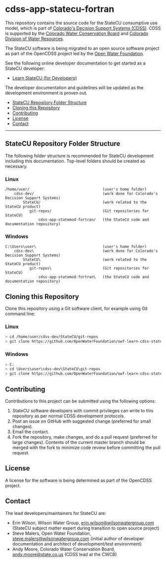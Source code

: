# cdss-app-statecu-fortran

This repository contains the source code for the StateCU consumptive use model,
which is part of [Colorado's Decision Support Systems (CDSS)](http://cdss.state.co.us).
CDSS is supported by the [Colorado Water Conservation Board](http://cwcb.state.co.us) and
[Colorado Division of Water Resources](http://water.state.co.us).

The StateCU software is being migrated to an open source software project as part of the OpenCDSS project
led by the [Open Water Foundation](http://openwaterfoundation.org).

See the following online developer documentation to get started as a StateCU developer:

* [Learn StateCU (for Developers)](http://learn.openwaterfoundation.org/owf-learn-cdss-statecu-dev/index.html)

The developer documentation and guidelines will be updated as the development environment is proven out.

* [StateCU Repository Folder Structure](#statecu-repository-folder-structure)
* [Cloning this Repository](#cloning-this-repository)
* [Contributing](#contributing)
* [License](#license)
* [Contact](#contact)

-----

<a name="statecu-repository-folder-structure"></a>
## StateCU Repository Folder Structure ##

The following folder structure is recommended for StateCU development including this documentation.
Top-level folders should be created as necessary.

### Linux ###

```
/home/user/                                 (user's home folder)
    cdss-dev/                               (work done for Colorado's Decision Support Systems)
        StateCU/                            (work related to the StateCU product)
           git-repos/                       (Git repositories for StateCU)
               cdss-app-statemod-fortran/   (the StateCU code and documentation repository)
```

### Windows ####

```
C:\Users\user\                              (user's home folder)
    cdss-dev\                               (work done for Colorado's Decision Support Systems)
        StateCU\                            (work related to the StateCU product)
           git-repos\                       (Git repositories for StateCU)
               cdss-app-statemod-fortran\   (the StateCU code and documentation repository)
```

<a name="cloning-this-repository"></a>
## Cloning this Repository ##

Clone this repository using a Git software client, for example using Git command line:

### Linux ###

```sh
> cd /home/user/cdss-dev/StateCU/git-repos
> git clone https://github.com/OpenWaterFoundation/owf-learn-cdss-statecu-dev.git
```

### Windows ###

```sh
> C:
> cd \Users\user\cdss-dev\StateCU\git-repos
> git clone https://github.com/OpenWaterFoundation/owf-learn-cdss-statecu-dev.git
```

<a name="contributing"></a>
## Contributing ##

Contributions to this project can be submitted using the following options:

1. StateCU software developers with commit privileges can write to this repository
as per normal CDSS development protocols.
2. Post an issue on GitHub with suggested change (preferred for small changes).
3. Email the contact.
4. Fork the repository, make changes, and do a pull request (preferred for large changes).
Contents of the current master branch should be merged with the fork to minimize
code review before committing the pull request.

<a name="license"></a>
## License ##

A license for the software is being determined as part of the OpenCDSS project.

<a name="contact"></a>
## Contact ##

The lead developers/maintainers for StateCU are:

* Erin Wilson, Wilson Water Group, [erin.wilson@wilsonwatergroup.com](mailto:erin.wilson@wilsonwatergroup.com) (StateCU subject matter expert during transition to open source project)
* Steve Malers, Open Water Foundation, [steve.malers@wilsonwatergroup.com](mailto:steve.malers@openwaterfoundation.org) (initial author of developer documentation and architect of development/test environment)
* Andy Moore, Colorado Water Conservation Board, [andy.moore@state.co.us](mailto:andy.moore@state.co.us) (CDSS lead at the CWCB)
